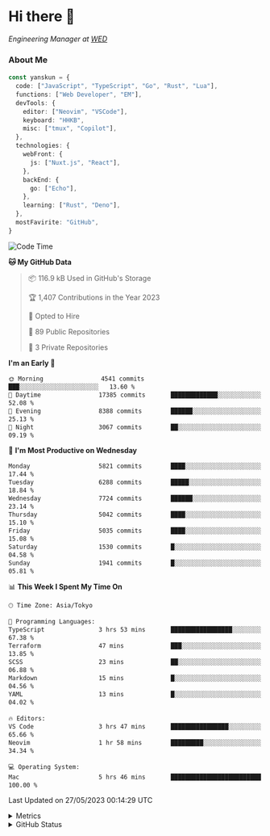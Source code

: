 # Hi there&nbsp;:wave:

<!-- ![Alt text](https://spotify-recently-played-readme.vercel.app/api?user=31kynbuubkiu3r4qh4hjuaglhfay) -->

_Engineering Manager at [WED](https://github.com/wedinc)_

### About Me

```ts
const yanskun = {
  code: ["JavaScript", "TypeScript", "Go", "Rust", "Lua"],
  functions: ["Web Developer", "EM"],
  devTools: {
    editor: ["Neovim", "VSCode"],
    keyboard: "HHKB",
    misc: ["tmux", "Copilot"],
  },
  technologies: {
    webFront: {
      js: ["Nuxt.js", "React"],
    },
    backEnd: {
      go: ["Echo"],
    },
    learning: ["Rust", "Deno"],
  },
  mostFavirite: "GitHub",
}
```

<!--START_SECTION:waka-->
![Code Time](http://img.shields.io/badge/Code%20Time-312%20hrs%2056%20mins-blue)

**🐱 My GitHub Data** 

> 📦 116.9 kB Used in GitHub's Storage 
 > 
> 🏆 1,407 Contributions in the Year 2023
 > 
> 💼 Opted to Hire
 > 
> 📜 89 Public Repositories 
 > 
> 🔑 3 Private Repositories 
 > 
**I'm an Early 🐤** 

```text
🌞 Morning                4541 commits        ███░░░░░░░░░░░░░░░░░░░░░░   13.60 % 
🌆 Daytime                17385 commits       █████████████░░░░░░░░░░░░   52.08 % 
🌃 Evening                8388 commits        ██████░░░░░░░░░░░░░░░░░░░   25.13 % 
🌙 Night                  3067 commits        ██░░░░░░░░░░░░░░░░░░░░░░░   09.19 % 
```
📅 **I'm Most Productive on Wednesday** 

```text
Monday                   5821 commits        ████░░░░░░░░░░░░░░░░░░░░░   17.44 % 
Tuesday                  6288 commits        █████░░░░░░░░░░░░░░░░░░░░   18.84 % 
Wednesday                7724 commits        ██████░░░░░░░░░░░░░░░░░░░   23.14 % 
Thursday                 5042 commits        ████░░░░░░░░░░░░░░░░░░░░░   15.10 % 
Friday                   5035 commits        ████░░░░░░░░░░░░░░░░░░░░░   15.08 % 
Saturday                 1530 commits        █░░░░░░░░░░░░░░░░░░░░░░░░   04.58 % 
Sunday                   1941 commits        █░░░░░░░░░░░░░░░░░░░░░░░░   05.81 % 
```


📊 **This Week I Spent My Time On** 

```text
🕑︎ Time Zone: Asia/Tokyo

💬 Programming Languages: 
TypeScript               3 hrs 53 mins       █████████████████░░░░░░░░   67.38 % 
Terraform                47 mins             ███░░░░░░░░░░░░░░░░░░░░░░   13.85 % 
SCSS                     23 mins             ██░░░░░░░░░░░░░░░░░░░░░░░   06.88 % 
Markdown                 15 mins             █░░░░░░░░░░░░░░░░░░░░░░░░   04.56 % 
YAML                     13 mins             █░░░░░░░░░░░░░░░░░░░░░░░░   04.02 % 

🔥 Editors: 
VS Code                  3 hrs 47 mins       ████████████████░░░░░░░░░   65.66 % 
Neovim                   1 hr 58 mins        █████████░░░░░░░░░░░░░░░░   34.34 % 

💻 Operating System: 
Mac                      5 hrs 46 mins       █████████████████████████   100.00 % 
```


 Last Updated on 27/05/2023 00:14:29 UTC
<!--END_SECTION:waka-->

<details>
  <summary>Metrics</summary>
  <img src="https://github.com/yanskun/yanskun/blob/main/github-metrics.svg" alt="Metrics">
</details>

<details>
  <summary>GitHub Status</summary>
  <picture>
    <source media="(prefers-color-scheme: dark)" srcset="https://raw.githubusercontent.com/yanskun/yanskun/master/profile-summary-card-output/nord_dark/0-profile-details.svg">
   <img src="https://raw.githubusercontent.com/yanskun/yanskun/master/profile-summary-card-output/default/0-profile-details.svg">
  </picture>
  <br>
  <picture>
    <source media="(prefers-color-scheme: dark)" srcset="https://raw.githubusercontent.com/yanskun/yanskun/master/profile-summary-card-output/nord_dark/1-repos-per-language.svg">
   <img src="https://raw.githubusercontent.com/yanskun/yanskun/master/profile-summary-card-output/default/1-repos-per-language.svg">
  </picture>
  <picture>
    <source media="(prefers-color-scheme: dark)" srcset="https://raw.githubusercontent.com/yanskun/yanskun/master/profile-summary-card-output/nord_dark/2-most-commit-language.svg">
   <img src="https://raw.githubusercontent.com/yanskun/yanskun/master/profile-summary-card-output/default/2-most-commit-language.svg">
  </picture>
  <br>
  <picture>
    <source media="(prefers-color-scheme: dark)" srcset="https://raw.githubusercontent.com/yanskun/yanskun/master/profile-summary-card-output/nord_dark/3-stats.svg">
   <img src="https://raw.githubusercontent.com/yanskun/yanskun/master/profile-summary-card-output/default/3-stats.svg">
  </picture>
  <picture>
    <source media="(prefers-color-scheme: dark)" srcset="https://raw.githubusercontent.com/yanskun/yanskun/master/profile-summary-card-output/nord_dark/4-productive-time.svg">
   <img src="https://raw.githubusercontent.com/yanskun/yanskun/master/profile-summary-card-output/default/4-productive-time.svg">
  </picture>
</details>
